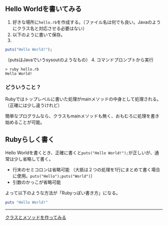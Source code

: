 ## Hello Worldを書いてみる
1. 好きな場所に`hello.rb`を作成する。（ファイル名は何でも良い。Javaのようにクラス名と対応させる必要はない）
2. 以下のように書いて保存。
3. 

   ```ruby:hello.rb
   puts("Hello World!");
   ```
   （putsはJavaでいうsysoutのようなもの）
4. コマンドプロンプトから実行

   ```dos
   > ruby hello.rb
   Hello World!
   ```

### どういうこと？
Rubyではトップレベルに書いた処理がmainメソッドの中身として処理される。（正確には少し違うけれど）

簡単なプログラムなら、クラスもmainメソッドも無く、おもむろに処理を書き始めることが可能。


## Rubyらしく書く
Hello Worldを書くとき、正確に書くと`puts("Hello World!");`が正しいが、通常は少し省略して書く。
* 行末のセミコロンは省略可能
  （大抵は２つの処理を1行にまとめて書く場合に使用。`puts("Hello");puts("World")`）
* 引数のかっこが省略可能

よって以下のような方法が「Rubyっぽい書き方」になる。
```ruby:hello.rb
puts "Hello World!"
```

----
[クラスとメソッドを作ってみる](04_class_method.md)
